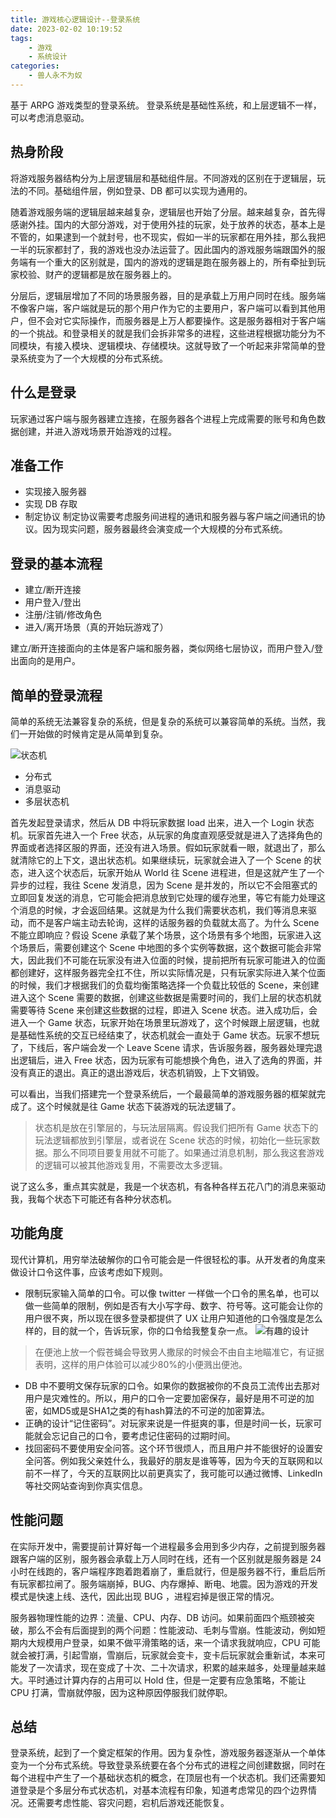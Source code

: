 ```yaml
---
title: 游戏核心逻辑设计--登录系统
date: 2023-02-02 10:19:52
tags: 
    - 游戏
    - 系统设计
categories: 
    - 兽人永不为奴
---
```


基于 ARPG 游戏类型的登录系统。
登录系统是基础性系统，和上层逻辑不一样，可以考虑消息驱动。

## 热身阶段
将游戏服务器结构分为上层逻辑层和基础组件层。不同游戏的区别在于逻辑层，玩法的不同。基础组件层，例如登录、DB 都可以实现为通用的。

随着游戏服务端的逻辑层越来越复杂，逻辑层也开始了分层。越来越复杂，首先得感谢外挂。国内的大部分游戏，对于使用外挂的玩家，处于放养的状态，基本上是不管的，如果逮到一个就封号，也不现实，假如一半的玩家都在用外挂，那么我把一半的玩家都封了，我的游戏也没办法运营了。因此国内的游戏服务端跟国外的服务端有一个重大的区别就是，国内的游戏的逻辑是跑在服务器上的，所有牵扯到玩家校验、财产的逻辑都是放在服务器上的。

分层后，逻辑层增加了不同的场景服务器，目的是承载上万用户同时在线。服务端不像客户端，客户端就是玩的那个用户作为它的主要用户，客户端可以看到其他用户，但不会对它实际操作，而服务器是上万人都要操作。这是服务器相对于客户端的一个挑战。和登录相关的就是我们会拆非常多的进程，这些进程根据功能分为不同模块，有接入模块、逻辑模块、存储模块。这就导致了一个听起来非常简单的登录系统变为了一个大规模的分布式系统。

## 什么是登录
玩家通过客户端与服务器建立连接，在服务器各个进程上完成需要的账号和角色数据创建，并进入游戏场景开始游戏的过程。

## 准备工作
- 实现接入服务器
- 实现 DB 存取
- 制定协议
   制定协议需要考虑服务间进程的通讯和服务器与客户端之间通讯的协议。因为现实问题，服务器最终会演变成一个大规模的分布式系统。

## 登录的基本流程
- 建立/断开连接
- 用户登入/登出
- 注册/注销/修改角色
- 进入/离开场景（真的开始玩游戏了）

建立/断开连接面向的主体是客户端和服务器，类似网络七层协议，而用户登入/登出面向的是用户。

## 简单的登录流程
简单的系统无法兼容复杂的系统，但是复杂的系统可以兼容简单的系统。当然，我们一开始做的时候肯定是从简单到复杂。

![状态机](https://img-blog.csdnimg.cn/6fc6e8662f5d42868d33d247831d6a38.png)

- 分布式
- 消息驱动
- 多层状态机

首先发起登录请求，然后从 DB 中将玩家数据 load 出来，进入一个 Login 状态机。玩家首先进入一个 Free 状态，从玩家的角度直观感受就是进入了选择角色的界面或者选择区服的界面，还没有进入场景。假如玩家就看一眼，就退出了，那么就清除它的上下文，退出状态机。如果继续玩，玩家就会进入了一个 Scene 的状态，进入这个状态后，玩家开始从 World 往 Scene 进程进，但是这就产生了一个异步的过程，我往 Scene 发消息，因为 Scene 是并发的，所以它不会阻塞式的立即回复发送的消息，它可能会把消息放到它处理的缓存池里，等它有能力处理这个消息的时候，才会返回结果。这就是为什么我们需要状态机，我们等消息来驱动，而不是客户端主动去轮询，这样的话服务器的负载就太高了。为什么 Scene 不能立即响应？假设 Scene 承载了某个场景，这个场景有多个地图，玩家进入这个场景后，需要创建这个 Scene 中地图的多个实例等数据，这个数据可能会非常大，因此我们不可能在玩家没有进入位面的时候，提前把所有玩家可能进入的位面都创建好，这样服务器完全扛不住，所以实际情况是，只有玩家实际进入某个位面的时候，我们才根据我们的负载均衡策略选择一个负载比较低的 Scene，来创建进入这个 Scene 需要的数据，创建这些数据是需要时间的，我们上层的状态机就需要等待 Scene 来创建这些数据的过程，即进入 Scene 状态。进入成功后，会进入一个 Game 状态，玩家开始在场景里玩游戏了，这个时候跟上层逻辑，也就是基础性系统的交互已经结束了，状态机就会一直处于 Game 状态。玩家不想玩了，下线后，客户端会发一个 Leave Scene 请求，告诉服务器，服务器处理完退出逻辑后，进入 Free 状态，因为玩家有可能想换个角色，进入了选角的界面，并没有真正的退出。真正的退出游戏后，状态机销毁，上下文销毁。

可以看出，当我们搭建完一个登录系统后，一个最最简单的游戏服务器的框架就完成了。这个时候就是往 Game 状态下装游戏的玩法逻辑了。

> 状态机是放在引擎层的，与玩法层隔离。假设我们把所有 Game 状态下的玩法逻辑都放到引擎层，或者说在 Scene 状态的时候，初始化一些玩家数据。那么不同项目要复用就不可能了。如果通过消息机制，那么我这套游戏的逻辑可以被其他游戏复用，不需要改太多逻辑。

说了这么多，重点其实就是，我是一个状态机，有各种各样五花八门的消息来驱动我，我每个状态下可能还有各种分状态机。

## 功能角度
现代计算机，用穷举法破解你的口令可能会是一件很轻松的事。从开发者的角度来做设计口令这件事，应该考虑如下规则。
- 限制玩家输入简单的口令。可以像 twitter 一样做一个口令的黑名单，也可以做一些简单的限制，例如是否有大小写字母、数字、符号等。这可能会让你的用户很不爽，所以现在很多登录都提供了 UX 让用户知道他的口令强度是怎么样的，目的就一个，告诉玩家，你的口令给我整复杂一点。
![有趣的设计](https://img-blog.csdnimg.cn/9c8ec9eb12b742478a03b487672d20e2.png)
> 在便池上放一个假苍蝇会导致男人撒尿的时候会不由自主地瞄准它，有证据表明，这样的用户体验可以减少80%的小便溅出便池。
- DB 中不要明文保存玩家的口令。如果你的数据被你的不良员工流传出去那对用户是灾难性的。所以，用户的口令一定要加密保存，最好是用不可逆的加密，如MD5或是SHA1之类的有hash算法的不可逆的加密算法。
- 正确的设计“记住密码”。对玩家来说是一件挺爽的事，但是时间一长，玩家可能就会忘记自己的口令，要考虑记住密码的过期时间。
- 找回密码不要使用安全问答。这个环节很烦人，而且用户并不能很好的设置安全问答。例如我父亲姓什么，我最好的朋友是谁等等，因为今天的互联网和以前不一样了，今天的互联网比以前更真实了，我可能可以通过微博、LinkedIn等社交网站查询到你真实信息。

## 性能问题
在实际开发中，需要提前计算好每一个进程最多会用到多少内存，之前提到服务器跟客户端的区别，服务器会承载上万人同时在线，还有一个区别就是服务器是 24 小时在线跑的，客户端程序跑着跑着崩了，重启就行，但是服务器不行，重启后所有玩家都拉闸了。服务端崩掉，BUG、内存爆掉、断电、地震。因为游戏的开发模式是快速上线、迭代，因此出现 BUG ，进程宕掉是很正常的情况。

服务器物理性能的边界：流量、CPU、内存、DB 访问。如果前面四个瓶颈被突破，那么不会有后面提到的两个问题：性能波动、毛刺与雪崩。性能波动，例如短期内大规模用户登录，如果不做平滑策略的话，来一个请求我就响应，CPU 可能就会被打满，引起雪崩，雪崩后，玩家就会变卡，变卡后玩家就会重新试，本来可能发了一次请求，现在变成了十次、二十次请求，积累的越来越多，处理量越来越大。平时通过计算内存的占用可以 Hold 住，但是一定要有应急策略，不能让 CPU 打满，雪崩就停服，因为这种原因停服我们就停职。

## 总结
登录系统，起到了一个奠定框架的作用。因为复杂性，游戏服务器逐渐从一个单体变为一个分布式系统。导致登录系统要在各个分布式的进程之间创建数据，同时在每个进程中产生了一个基础状态机的概念，在顶层也有一个状态机。我们还需要知道登录是个多层分布式状态机，对基本流程有印象，知道考虑常见的四个边界情况。还需要考虑性能、容灾问题，宕机后游戏还能恢复。
